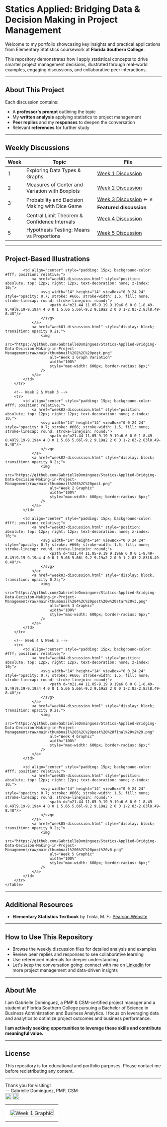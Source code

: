 # Statics Applied: Bridging Data & Decision Making in Project Management

Welcome to my portfolio showcasing key insights and practical applications from Elementary Statistics coursework at **Florida Southern College**.

This repository demonstrates how I apply statistical concepts to drive smarter project management decisions, illustrated through real-world examples, engaging discussions, and collaborative peer interactions.

---

## About This Project

Each discussion contains:  
- A **professor's prompt** outlining the topic  
- My **written analysis** applying statistics to project management  
- **Peer replies** and my **responses** to deepen the conversation  
- Relevant **references** for further study  

---

## Weekly Discussions

| Week | Topic                                       | File                                    |
|------|---------------------------------------------|-----------------------------------------|
| 1    | Exploring Data Types & Graphs               | [Week 1 Discussion](week01-discussion.md) |
| 2    | Measures of Center and Variation with Boxplots | [Week 2 Discussion](week02-discussion.md) |
| 3    | Probability and Decision Making with Dice Game | [Week 3 Discussion](week03-discussion.md) ← **⭐ Featured discussion** |
| 4    | Central Limit Theorem & Confidence Intervals | [Week 4 Discussion](week04-discussion.md) |
| 5    | Hypothesis Testing: Means vs Proportions    | [Week 5 Discussion](week05-discussion.md) |

---

## Project-Based Illustrations
<table style="width: 100%; table-layout: fixed;">
        <!-- Week 1 -->
        <tr>
            <td align="center" style="padding: 15px; background-color: #fff; position: relative;">
                <a href="week01-discussion.html" style="position: absolute; top: 12px; right: 12px; text-decoration: none; z-index: 10;">
                    <svg width="14" height="14" viewBox="0 0 24 24" style="opacity: 0.7; stroke: #666; stroke-width: 1.5; fill: none; stroke-linecap: round; stroke-linejoin: round;">
                        <path d="m21.44 11.05-9.19 9.19a6 6 0 0 1-8.49-8.49l9.19-9.19a4 4 0 0 1 5.66 5.66l-9.2 9.19a2 2 0 0 1-2.83-2.83l8.49-8.48"/>
                    </svg>
                </a>
                <a href="week01-discussion.html" style="display: block; transition: opacity 0.2s;">
                    <img
                        src="https://github.com/GabrielleDominguez/Statics-Applied-Bridging-Data-Decision-Making-in-Project-Management/raw/main/thumbnail%201%2C%20post.png"
                        alt="Week 1 Graphic"
                        width="100%"
                        style="max-width: 600px; border-radius: 6px;"
                    />
                </a>
            </td>

            <td align="center" style="padding: 15px; background-color: #fff; position: relative;">
                <a href="week01-discussion.html" style="position: absolute; top: 12px; right: 12px; text-decoration: none; z-index: 10;">
                    <svg width="14" height="14" viewBox="0 0 24 24" style="opacity: 0.7; stroke: #666; stroke-width: 1.5; fill: none; stroke-linecap: round; stroke-linejoin: round;">
                        <path d="m21.44 11.05-9.19 9.19a6 6 0 0 1-8.49-8.49l9.19-9.19a4 4 0 0 1 5.66 5.66l-9.2 9.19a2 2 0 0 1-2.83-2.83l8.49-8.48"/>
                    </svg>
                </a>
                <a href="week01-discussion.html" style="display: block; transition: opacity 0.2s;">
                    <img
                        src="https://github.com/GabrielleDominguez/Statics-Applied-Bridging-Data-Decision-Making-in-Project-Management/raw/main/thumbnail%202%2C%20post.png"
                        alt="Week 1 Graph Variation"
                        width="100%"
                        style="max-width: 600px; border-radius: 6px;"
                    />
                </a>
            </td>
        </tr>

        <!-- Week 2 & Week 3 -->
        <tr>
            <td align="center" style="padding: 15px; background-color: #fff; position: relative;">
                <a href="week02-discussion.html" style="position: absolute; top: 12px; right: 12px; text-decoration: none; z-index: 10;">
                    <svg width="14" height="14" viewBox="0 0 24 24" style="opacity: 0.7; stroke: #666; stroke-width: 1.5; fill: none; stroke-linecap: round; stroke-linejoin: round;">
                        <path d="m21.44 11.05-9.19 9.19a6 6 0 0 1-8.49-8.49l9.19-9.19a4 4 0 0 1 5.66 5.66l-9.2 9.19a2 2 0 0 1-2.83-2.83l8.49-8.48"/>
                    </svg>
                </a>
                <a href="week02-discussion.html" style="display: block; transition: opacity 0.2s;">
                    <img
                        src="https://github.com/GabrielleDominguez/Statics-Applied-Bridging-Data-Decision-Making-in-Project-Management/raw/main/thumbnail%203%2C%20post.png"
                        alt="Week 2 Graphic"
                        width="100%"
                        style="max-width: 600px; border-radius: 6px;"
                    />
                </a>
            </td>

            <td align="center" style="padding: 15px; background-color: #fff; position: relative;">
                <a href="week03-discussion.html" style="position: absolute; top: 12px; right: 12px; text-decoration: none; z-index: 10;">
                    <svg width="14" height="14" viewBox="0 0 24 24" style="opacity: 0.7; stroke: #666; stroke-width: 1.5; fill: none; stroke-linecap: round; stroke-linejoin: round;">
                        <path d="m21.44 11.05-9.19 9.19a6 6 0 0 1-8.49-8.49l9.19-9.19a4 4 0 0 1 5.66 5.66l-9.2 9.19a2 2 0 0 1-2.83-2.83l8.49-8.48"/>
                    </svg>
                </a>
                <a href="week03-discussion.html" style="display: block; transition: opacity 0.2s;">
                    <img
                        src="https://github.com/GabrielleDominguez/Statics-Applied-Bridging-Data-Decision-Making-in-Project-Management/raw/main/thumbnail%204%2C%20post%20w%20star%20v3.png"
                        alt="Week 3 Graphic"
                        width="100%"
                        style="max-width: 600px; border-radius: 6px;"
                    />
                </a>
            </td>
        </tr>

        <!-- Week 4 & Week 5 -->
        <tr>
            <td align="center" style="padding: 15px; background-color: #fff; position: relative;">
                <a href="week04-discussion.html" style="position: absolute; top: 12px; right: 12px; text-decoration: none; z-index: 10;">
                    <svg width="14" height="14" viewBox="0 0 24 24" style="opacity: 0.7; stroke: #666; stroke-width: 1.5; fill: none; stroke-linecap: round; stroke-linejoin: round;">
                        <path d="m21.44 11.05-9.19 9.19a6 6 0 0 1-8.49-8.49l9.19-9.19a4 4 0 0 1 5.66 5.66l-9.2 9.19a2 2 0 0 1-2.83-2.83l8.49-8.48"/>
                    </svg>
                </a>
                <a href="week04-discussion.html" style="display: block; transition: opacity 0.2s;">
                    <img
                        src="https://github.com/GabrielleDominguez/Statics-Applied-Bridging-Data-Decision-Making-in-Project-Management/raw/main/thumbnail%205%2C%20post%20%28final%20v2%29.png"
                        alt="Week 4 Graphic"
                        width="100%"
                        style="max-width: 600px; border-radius: 6px;"
                    />
                </a>
            </td>

            <td align="center" style="padding: 15px; background-color: #fff; position: relative;">
                <a href="week05-discussion.html" style="position: absolute; top: 12px; right: 12px; text-decoration: none; z-index: 10;">
                    <svg width="14" height="14" viewBox="0 0 24 24" style="opacity: 0.7; stroke: #666; stroke-width: 1.5; fill: none; stroke-linecap: round; stroke-linejoin: round;">
                        <path d="m21.44 11.05-9.19 9.19a6 6 0 0 1-8.49-8.49l9.19-9.19a4 4 0 0 1 5.66 5.66l-9.2 9.19a2 2 0 0 1-2.83-2.83l8.49-8.48"/>
                    </svg>
                </a>
                <a href="week05-discussion.html" style="display: block; transition: opacity 0.2s;">
                    <img
                        src="https://github.com/GabrielleDominguez/Statics-Applied-Bridging-Data-Decision-Making-in-Project-Management/raw/main/thumbnail%206%2C%20post%20v6.png"
                        alt="Week 5 Graphic"
                        width="100%"
                        style="max-width: 600px; border-radius: 6px;"
                    />
                </a>
            </td>
        </tr>
    </table>

<style>
/* Paperclip sizing fixed */
svg {
    width: 14px !important;
    height: 14px !important;
    min-width: 14px !important;
    min-height: 14px !important;
}

/* Hover effects only on desktop */
@media (hover: hover) and (pointer: fine) {
    /* Darken image on hover */
    a[href*="week"] img {
        transition: opacity 0.3s ease;
    }
    a[href*="week"]:hover img {
        opacity: 0.75;
        filter: brightness(0.85);
    }

    /* Paperclip icon hover effect */
    a[href*="week"] svg {
        transition: all 0.3s ease;
    }
    a[href*="week"]:hover svg {
        opacity: 1;
        stroke: #333;
        transform: scale(1.1);
    }
}

/* Mobile devices: no hover darkening or scaling */
@media (max-width: 768px) {
    svg {
        width: 14px !important;
        height: 14px !important;
        min-width: 14px !important;
        min-height: 14px !important;
    }
    a[href*="week"]:hover img {
        opacity: 1 !important;
        filter: none !important;
        transform: none !important;
    }
    a[href*="week"]:hover svg {
        transform: none !important;
    }
}
</style>

---

## Additional Resources

- **Elementary Statistics Textbook** by Triola, M. F.: [Pearson Website](https://www.pearson.com/en-us/subject-catalog/p/elementary-statistics/P200000006399/9780137366446?srsltid=AfmBOop8xN8ZxkM5WyngISxC95exMUdZT0OO9hPBOkOjo8TVQgPUJjXr)

---

## How to Use This Repository

- Browse the weekly discussion files for detailed analysis and examples  
- Review peer replies and responses to see collaborative learning  
- Use referenced materials for deeper understanding  
- Let's keep the conversation going: connect with me on [LinkedIn](https://www.linkedin.com/in/gabrielle-r-dominguez) for more project management and data-driven insights

---

## About Me

I am Gabrielle Dominguez, a PMP & CSM-certified project manager and a student at Florida Southern College pursuing a Bachelor of Science in Business Administration and Business Analytics. I focus on leveraging data and analytics to optimize project outcomes and business performance.

**I am actively seeking opportunities to leverage these skills and contribute meaningful value.**

---

## License

This repository is for educational and portfolio purposes. Please contact me before redistributing any content.

---

Thank you for visiting!  
— Gabrielle Dominguez, PMP, CSM  
[<img src="https://img.icons8.com/color/48/gmail-new.png" alt="Email" width="20" height="20" style="vertical-align:middle;">](mailto:gabrielledominguez05@gmail.com)
[<img src="https://upload.wikimedia.org/wikipedia/commons/c/ca/LinkedIn_logo_initials.png" alt="LinkedIn" width="20" height="20" style="vertical-align:middle;">](https://www.linkedin.com/in/gabrielle-r-dominguez)
